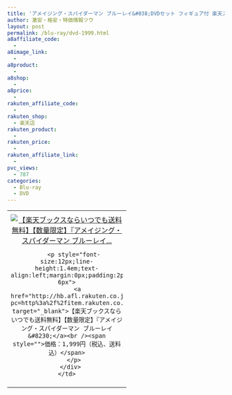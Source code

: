 ```yaml
---
title: 'アメイジング・スパイダーマン ブルーレイ&#038;DVDセット フィギュア付 楽天スーパーセール激安特価1,999円！送料無料！'
author: 激安・格安・特価情報ツウ
layout: post
permalink: /blu-ray/dvd-1999.html
a8affiliate_code:
  - 
a8image_link:
  - 
a8product:
  - 
a8shop:
  - 
a8price:
  - 
rakuten_affiliate_code:
  - 
rakuten_shop:
  - 楽天店
rakuten_product:
  - 
rakuten_price:
  - 
rakuten_affiliate_link:
  - 
pvc_views:
  - 787
categories:
  - Blu-ray
  - DVD
---
```

<table border="0" cellpadding="0" cellspacing="0">
  <tr>
    <td valign="top">
      <div style="border:1px none;margin:0px;padding:6px 0px;width:260px;text-align:center;float:left">
        <a href="http://hb.afl.rakuten.co.jp/hgc/012cde47.e006c961.05c4d760.e09cc467/?pc=http%3a%2f%2fitem.rakuten.co.jp%2fbook%2f11902477%2f%3fscid%3daf_link_tbl&m=http%3a%2f%2fm.rakuten.co.jp%2fbook%2fi%2f16024440%2f" target="_blank"><img src="http://hbb.afl.rakuten.co.jp/hgb/?pc=http%3a%2f%2fthumbnail.image.rakuten.co.jp%2f%400_mall%2fbook%2fcabinet%2f3029%2f4547462083029.jpg%3f_ex%3d240x240&m=http%3a%2f%2fthumbnail.image.rakuten.co.jp%2f%400_mall%2fbook%2fcabinet%2f3029%2f4547462083029.jpg" alt="【楽天ブックスならいつでも送料無料】【数量限定】『アメイジング・スパイダーマン ブルーレイ..." border="0" style="margin:0px;padding:0px" /></a> 
        
        <p style="font-size:12px;line-height:1.4em;text-align:left;margin:0px;padding:2px 6px">
          <a href="http://hb.afl.rakuten.co.jp/hgc/012cde47.e006c961.05c4d760.e09cc467/?pc=http%3a%2f%2fitem.rakuten.co.jp%2fbook%2f11902477%2f%3fscid%3daf_link_tbl&m=http%3a%2f%2fm.rakuten.co.jp%2fbook%2fi%2f16024440%2f" target="_blank">【楽天ブックスならいつでも送料無料】【数量限定】『アメイジング・スパイダーマン ブルーレイ&#8230;</a><br /><span style="">価格：1,999円（税込、送料込）</span>
        </p>
      </div>
    </td>
  </tr>
</table>